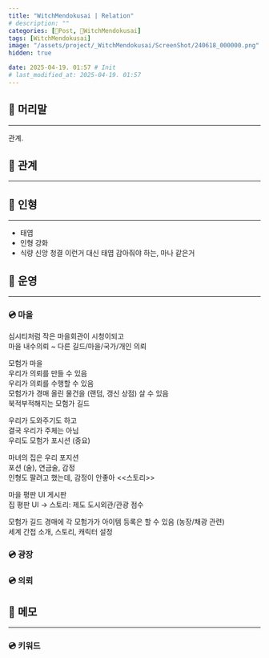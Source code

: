 ```yaml
---
title: "WitchMendokusai | Relation"
# description: ""
categories: [📀Post, 🥥WitchMendokusai]
tags: [WitchMendokusai]
image: "/assets/project/_WitchMendokusai/ScreenShot/240618_000000.png"
hidden: true

date: 2025-04-19. 01:57 # Init
# last_modified_at: 2025-04-19. 01:57
---
```


## 📀 머리말

---

관계.  

## 📀 관계

---

## 📀 인형

---

- 태엽
- 인형 강화
- 식량 신앙 청결 이런거 대신 태엽 감아줘야 하는, 마나 같은거

## 📀 운영

---

### 💿 마을

심시티처럼 작은 마을회관이 시청이되고  
마을 내수의뢰 ~ 다른 길드/마을/국가/개인 의뢰  

모험가 마을  
우리가 의뢰를 만들 수 있음  
우리가 의뢰를 수행할 수 있음  
모험가가 경매 올린 물건을 (랜덤, 갱신 상점) 살 수 있음  
북적부적해지는 모험가 길드  

우리가 도와주기도 하고  
결국 우리가 주체는 아님  
우리도 모험가 포시션 (중요)  

마녀의 집은 우리 포지션  
포션 (술), 연금술, 감정  
인형도 팔려고 했는데, 감정이 안좋아 <<스토리>>  

마을 평판 UI 게시판  
집 평판 UI -> 스토리: 제도 도시외관/관광 점수  

모험가 길드 경매에 각 모험가가 아이템 등록은 할 수 있음 (농장/채광 관련)  
세계 간접 소개, 스토리, 캐릭터 설정  

### 💿 광장

### 💿 의뢰

## 📀 메모

---

### 💿 키워드
